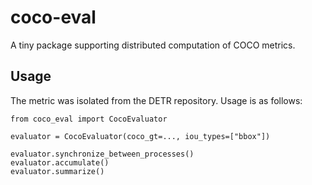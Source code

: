 # coco-eval
A tiny package supporting distributed computation of COCO metrics.

## Usage

The metric was isolated from the DETR repository. Usage is as follows:

```
from coco_eval import CocoEvaluator

evaluator = CocoEvaluator(coco_gt=..., iou_types=["bbox"])

evaluator.synchronize_between_processes()
evaluator.accumulate()
evaluator.summarize()
```
